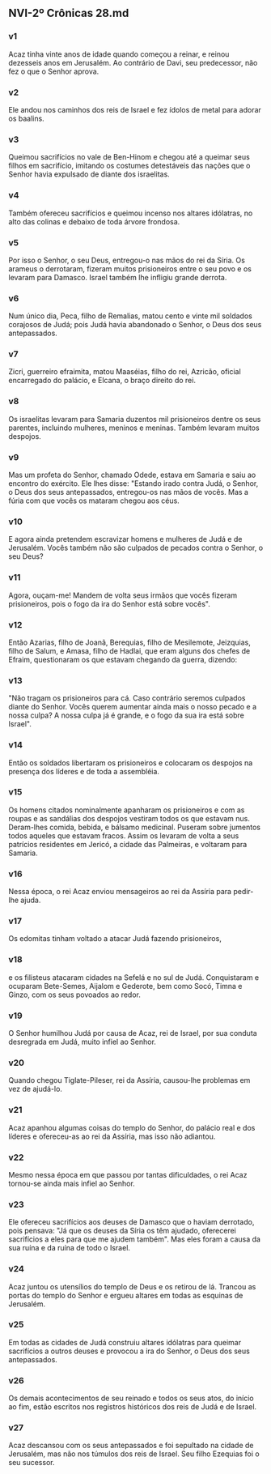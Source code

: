 ## NVI-2º Crônicas 28.md
### v1
 Acaz tinha vinte anos de idade quando começou a reinar, e reinou dezesseis anos em Jerusalém. Ao contrário de Davi, seu predecessor, não fez o que o Senhor aprova.
### v2
 Ele andou nos caminhos dos reis de Israel e fez ídolos de metal para adorar os baalins.
### v3
 Queimou sacrifícios no vale de Ben-Hinom e chegou até a queimar seus filhos em sacrifício, imitando os costumes detestáveis das nações que o Senhor havia expulsado de diante dos israelitas.
### v4
 Também ofereceu sacrifícios e queimou incenso nos altares idólatras, no alto das colinas e debaixo de toda árvore frondosa.
### v5
 Por isso o Senhor, o seu Deus, entregou-o nas mãos do rei da Síria. Os arameus o derrotaram, fizeram muitos prisioneiros entre o seu povo e os levaram para Damasco. Israel também lhe infligiu grande derrota.
### v6
 Num único dia, Peca, filho de Remalias, matou cento e vinte mil soldados corajosos de Judá; pois Judá havia abandonado o Senhor, o Deus dos seus antepassados.
### v7
 Zicri, guerreiro efraimita, matou Maaséias, filho do rei, Azricão, oficial encarregado do palácio, e Elcana, o braço direito do rei.
### v8
 Os israelitas levaram para Samaria duzentos mil prisioneiros dentre os seus parentes, incluindo mulheres, meninos e meninas. Também levaram muitos despojos.
### v9
 Mas um profeta do Senhor, chamado Odede, estava em Samaria e saiu ao encontro do exército. Ele lhes disse: "Estando irado contra Judá, o Senhor, o Deus dos seus antepassados, entregou-os nas mãos de vocês. Mas a fúria com que vocês os mataram chegou aos céus.
### v10
 E agora ainda pretendem escravizar homens e mulheres de Judá e de Jerusalém. Vocês também não são culpados de pecados contra o Senhor, o seu Deus?
### v11
 Agora, ouçam-me! Mandem de volta seus irmãos que vocês fizeram prisioneiros, pois o fogo da ira do Senhor está sobre vocês".
### v12
 Então Azarias, filho de Joanã, Berequias, filho de Mesilemote, Jeizquias, filho de Salum, e Amasa, filho de Hadlai, que eram alguns dos chefes de Efraim, questionaram os que estavam chegando da guerra, dizendo:
### v13
 "Não tragam os prisioneiros para cá. Caso contrário seremos culpados diante do Senhor. Vocês querem aumentar ainda mais o nosso pecado e a nossa culpa? A nossa culpa já é grande, e o fogo da sua ira está sobre Israel".
### v14
 Então os soldados libertaram os prisioneiros e colocaram os despojos na presença dos líderes e de toda a assembléia.
### v15
 Os homens citados nominalmente apanharam os prisioneiros e com as roupas e as sandálias dos despojos vestiram todos os que estavam nus. Deram-lhes comida, bebida, e bálsamo medicinal. Puseram sobre jumentos todos aqueles que estavam fracos. Assim os levaram de volta a seus patrícios residentes em Jericó, a cidade das Palmeiras, e voltaram para Samaria.
### v16
 Nessa época, o rei Acaz enviou mensageiros ao rei da Assíria para pedir-lhe ajuda.
### v17
 Os edomitas tinham voltado a atacar Judá fazendo prisioneiros,
### v18
 e os filisteus atacaram cidades na Sefelá e no sul de Judá. Conquistaram e ocuparam Bete-Semes, Aijalom e Gederote, bem como Socó, Timna e Ginzo, com os seus povoados ao redor.
### v19
 O Senhor humilhou Judá por causa de Acaz, rei de Israel, por sua conduta desregrada em Judá, muito infiel ao Senhor.
### v20
 Quando chegou Tiglate-Pileser, rei da Assíria, causou-lhe problemas em vez de ajudá-lo.
### v21
 Acaz apanhou algumas coisas do templo do Senhor, do palácio real e dos líderes e ofereceu-as ao rei da Assíria, mas isso não adiantou.
### v22
 Mesmo nessa época em que passou por tantas dificuldades, o rei Acaz tornou-se ainda mais infiel ao Senhor.
### v23
 Ele ofereceu sacrifícios aos deuses de Damasco que o haviam derrotado, pois pensava: "Já que os deuses da Síria os têm ajudado, oferecerei sacrifícios a eles para que me ajudem também". Mas eles foram a causa da sua ruína e da ruína de todo o Israel.
### v24
 Acaz juntou os utensílios do templo de Deus e os retirou de lá. Trancou as portas do templo do Senhor e ergueu altares em todas as esquinas de Jerusalém.
### v25
 Em todas as cidades de Judá construiu altares idólatras para queimar sacrifícios a outros deuses e provocou a ira do Senhor, o Deus dos seus antepassados.
### v26
 Os demais acontecimentos de seu reinado e todos os seus atos, do início ao fim, estão escritos nos registros históricos dos reis de Judá e de Israel.
### v27
 Acaz descansou com os seus antepassados e foi sepultado na cidade de Jerusalém, mas não nos túmulos dos reis de Israel. Seu filho Ezequias foi o seu sucessor.
